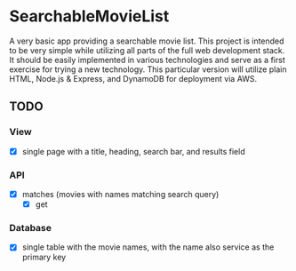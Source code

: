 # SearchableMovieList
A very basic app providing a searchable movie list. This project is intended to be very simple while utilizing all parts of the full web development stack. It should be easily implemented in various technologies and serve as a first exercise for trying a new technology. This particular version will utilize plain HTML, Node.js & Express, and DynamoDB for deployment via AWS. 

## TODO
### View
- [x] single page with a title, heading, search bar, and results field
### API
- [x] matches (movies with names matching search query)
  - [x] get
### Database
- [x] single table with the movie names, with the name also service as the primary key
